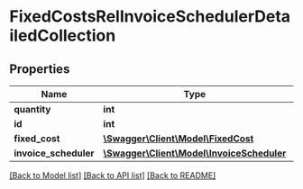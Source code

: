 # FixedCostsRelInvoiceSchedulerDetailedCollection

## Properties
Name | Type | Description | Notes
------------ | ------------- | ------------- | -------------
**quantity** | **int** |  | [optional] 
**id** | **int** |  | [optional] 
**fixed_cost** | [**\Swagger\Client\Model\FixedCost**](FixedCost.md) |  | 
**invoice_scheduler** | [**\Swagger\Client\Model\InvoiceScheduler**](InvoiceScheduler.md) |  | 

[[Back to Model list]](../README.md#documentation-for-models) [[Back to API list]](../README.md#documentation-for-api-endpoints) [[Back to README]](../README.md)


